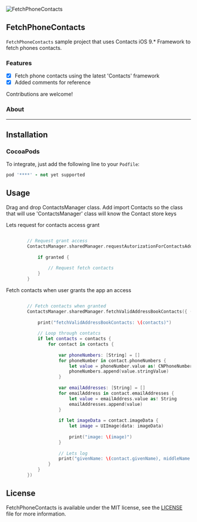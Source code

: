 ![FetchPhoneContacts](http://i.imgur.com/9Mpg638.jpg)

## FetchPhoneContacts

`FetchPhoneContacts` sample project that uses Contacts iOS 9.* Framework to fetch phones contacts.


### Features
- [x] Fetch phone contacts using the latest 'Contacts' framework
- [x] Added comments for reference

Contributions are welcome!

### About

----

## Installation

### CocoaPods

To integrate, just add the following line to your `Podfile`:

```ruby
pod '****' - not yet supported
```

## Usage

Drag and drop ContactsManager class.
Add import Contacts so the class that will use 'ContactsManager' class will know the Contact store keys


Lets request for contacts access grant

```Swift

        // Request grant access
        ContactsManager.sharedManager.requestAutorizationForContactsAddressBook { (granted, e) -> Void in
            
            if granted {
                
                // Request fetch contacts
            }
        }


```

Fetch contacts when user grants the app an access

```Swift

        // Fetch contacts when granted
        ContactsManager.sharedManager.fetchValidAddressBookContacts({ (contacts, e) -> Void in
            
            print("fetchValidAddressBookContacts: \(contacts)")
            
            // Loop through contatcs
            if let contacts = contacts {
                for contact in contacts {
                    
                    var phoneNumbers: [String] = []
                    for phoneNumber in contact.phoneNumbers {
                        let value = phoneNumber.value as! CNPhoneNumber
                        phoneNumbers.append(value.stringValue)
                    }
                    
                    var emailAddresses: [String] = []
                    for emailAddress in contact.emailAddresses {
                        let value = emailAddress.value as! String
                        emailAddresses.append(value)
                    }
                    
                    if let imageData = contact.imageData {
                        let image = UIImage(data: imageData)
                        
                        print("image: \(image)")
                    }
                    
                    // Lets log
                    print("givenName: \(contact.givenName), middleName: \(contact.middleName), familyName: \(contact.familyName), phoneNumbers: \(phoneNumbers), emailAddresses: \(emailAddresses)\n")
                }
            }
        })

```


## License

FetchPhoneContacts is available under the MIT license, see the [LICENSE](https://github.com/nferocious76/FetchPhoneContacts/blob/master/README.md) file for more information.
